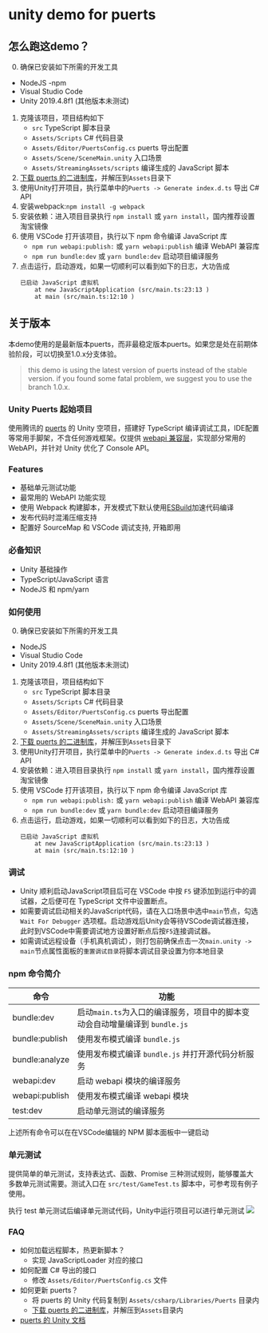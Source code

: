 # unity demo for puerts

## 怎么跑这demo？

0. 确保已安装如下所需的开发工具
- NodeJS -npm
- Visual Studio Code
- Unity 2019.4.8f1 (其他版本未测试)
1. 克隆该项目，项目结构如下
    - `src` TypeScript 脚本目录
    - `Assets/Scripts` C# 代码目录
    - `Assets/Editor/PuertsConfig.cs` puerts 导出配置
    - `Assets/Scene/SceneMain.unity` 入口场景
    - `Assets/StreamingAssets/scripts` 编译生成的 JavaScript 脚本
2. [下载 puerts 的二进制库](https://github.com/Tencent/puerts/releases)，并解压到`Assets`目录下
3. 使用Unity打开项目，执行菜单中的`Puerts -> Generate index.d.ts` 导出 C# API
4. 安装webpack:`npm install -g webpack`  
5. 安装依赖：进入项目目录执行 `npm install` 或 `yarn install`，国内推荐设置淘宝镜像
6. 使用 VSCode 打开该项目，执行以下 npm 命令编译 JavaScript 库
    - `npm run webapi:publish:` 或 `yarn webapi:publish` 编译 WebAPI 兼容库
    - `npm run bundle:dev` 或 `yarn bundle:dev` 启动项目编译服务
6. 点击运行，启动游戏，如果一切顺利可以看到如下的日志，大功告成
	```log
	已启动 JavaScript 虚拟机
		at new JavaScriptApplication (src/main.ts:23:13 )
		at main (src/main.ts:12:10 )
## 关于版本
本demo使用的是最新版本puerts，而非最稳定版本puerts。如果您是处在前期体验阶段，可以切换至1.0.x分支体验。
> this demo is using the latest version of puerts instead of the stable version. if you found some fatal problem, we suggest you to use the branch 1.0.x.


### Unity Puerts 起始项目

使用腾讯的 [puerts](https://github.com/Tencent/puerts) 的 Unity 空项目，搭建好 TypeScript 编译调试工具，IDE配置等常用手脚架，不含任何游戏框架。仅提供 [webapi 兼容层](https://github.com/GodotExplorer/WebAPI)，实现部分常用的 WebAPI，并针对 Unity 优化了 Console API。

### Features
- 基础单元测试功能
- 最常用的 WebAPI 功能实现
- 使用 Webpack 构建脚本，开发模式下默认使用[ESBuild](https://github.com/evanw/esbuild)加速代码编译
- 发布代码时混淆压缩支持
- 配置好 SourceMap 和 VSCode 调试支持, 开箱即用
### 必备知识
- Unity 基础操作
- TypeScript/JavaScript 语言
- NodeJS 和 npm/yarn

### 如何使用

0. 确保已安装如下所需的开发工具
- NodeJS
- Visual Studio Code
- Unity 2019.4.8f1 (其他版本未测试)
1. 克隆该项目，项目结构如下
    - `src` TypeScript 脚本目录
    - `Assets/Scripts` C# 代码目录
    - `Assets/Editor/PuertsConfig.cs` puerts 导出配置
    - `Assets/Scene/SceneMain.unity` 入口场景
    - `Assets/StreamingAssets/scripts` 编译生成的 JavaScript 脚本
2. [下载 puerts 的二进制库](https://github.com/Tencent/puerts/releases)，并解压到`Assets`目录下
3. 使用Unity打开项目，执行菜单中的`Puerts -> Generate index.d.ts` 导出 C# API
4. 安装依赖：进入项目目录执行 `npm install` 或 `yarn install`，国内推荐设置淘宝镜像
5. 使用 VSCode 打开该项目，执行以下 npm 命令编译 JavaScript 库
    - `npm run webapi:publish:` 或 `yarn webapi:publish` 编译 WebAPI 兼容库
    - `npm run bundle:dev` 或 `yarn bundle:dev` 启动项目编译服务
6. 点击运行，启动游戏，如果一切顺利可以看到如下的日志，大功告成
	```log
	已启动 JavaScript 虚拟机
		at new JavaScriptApplication (src/main.ts:23:13 )
		at main (src/main.ts:12:10 )
	```

### 调试
- Unity 顺利启动JavaScript项目后可在 VSCode 中按 `F5` 键添加到运行中的调试器，之后便可在 TypeScript 文件中设置断点。
- 如需要调试启动相关的JavaScript代码，请在入口场景中选中`main`节点，勾选 `Wait For Debugger` 选项框。启动游戏后Unity会等待VSCode调试器连接，此时到VSCode中需要调试地方设置好断点后按`F5`连接调试器。
- 如需调试远程设备（手机真机调试），则打包前确保点击一次`main.unity -> main`节点属性面板的`重置调试目录`将脚本调试目录设置为你本地目录

### npm 命令简介
| 命令  |  功能 |
|---|---|
|bundle:dev| 启动`main.ts`为入口的编译服务，项目中的脚本变动会自动增量编译到 `bundle.js` |
|bundle:publish| 使用发布模式编译 `bundle.js` |
|bundle:analyze| 使用发布模式编译 `bundle.js` 并打开源代码分析服务 |
|webapi:dev| 启动 webapi 模块的编译服务 |
|webapi:publish| 使用发布模式编译 webapi 模块 |
|test:dev| 启动单元测试的编译服务 |

上述所有命令可以在在VSCode编辑的 NPM 脚本面板中一键启动

### 单元测试

提供简单的单元测试，支持表达式、函数、Promise 三种测试规则，能够覆盖大多数单元测试需要。测试入口在 `src/test/GameTest.ts` 脚本中，可参考现有例子使用。

执行 test 单元测试后编译单元测试代码，Unity中运行项目可以进行单元测试
![](screenshot/unittest.png)

### FAQ
- 如何加载远程脚本，热更新脚本？
	- 实现 JavaScriptLoader 对应的接口
- 如何配置 C# 导出的接口
	- 修改 `Assets/Editor/PuertsConfig.cs` 文件
- 如何更新 puerts？
	- 将 puerts 的 Unity 代码复制到 `Assets/csharp/Libraries/Puerts` 目录内
	- [下载 puerts 的二进制库](https://github.com/Tencent/puerts/releases)，并解压到`Assets`目录内
- [puerts 的 Unity 文档](，[参考文档](https://github.com/Tencent/puerts/blob/master/doc/unity/manual.md))


